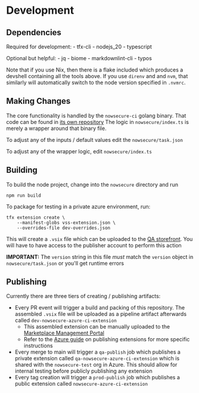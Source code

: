 # Development

## Dependencies

Required for development:
    - tfx-cli
    - nodejs_20
    - typescript

Optional but helpful:
    - jq
    - biome
    - markdownlint-cli
    - typos

Note that if you use Nix, then there is a flake included which produces a devshell containing all the tools above.
If you use `direnv` and and `nvm`, that similarly will automatically switch to the node version specified in `.nvmrc`.

## Making Changes

The core functionality is handled by the `nowsecure-ci` golang binary. That code can be found in [its own repository](https://github.com/nowsecure/nowsecure-ci)
The logic in `nowsecure/index.ts` is merely a wrapper around that binary file.

To adjust any of the inputs / default values edit the `nowsecure/task.json`

To adjust any of the wrapper logic, edit `nowsecure/index.ts`

## Building

To build the node project, change into the `nowsecure` directory and run

```shell
npm run build
```

To package for testing in a private azure environment, run:

``` shell
tfx extension create \
    --manifest-globs vss-extension.json \
    --overrides-file dev-overrides.json
```

This will create a `.vsix` file which can be uploaded to the [QA storefront](https://marketplace.visualstudio.com/manage/publishers/qa-nowsecure).
You will have to have access to the publisher account to perform this action

**IMPORTANT:** The `version` string in this file _must_ match the `version` object in `nowsecure/task.json` or you'll get runtime errors

## Publishing

Currently there are three tiers of creating / publishing artifacts:

- Every PR event will trigger a build and packing of this repository.
The assembled `.vsix` file will be uploaded as a pipeline artifact afterwards called `dev-nowsecure-azure-ci-extension`
  - This assembled extension can be manually uploaded to the [Marketplace Management Portal](https://aka.ms/vsmarketplace-manage)
  - Refer to the
  [Azure guide](https://learn.microsoft.com/en-us/azure/devops/extend/publish/overview?toc=%2Fazure%2Fdevops%2Fmarketplace-extensibility%2Ftoc.json&view=azure-devops)
  on publishing extensions for more specific instructions
- Every merge to main will trigger a `qa-publish` job which publishes a private extension called `qa-nowsecure-azure-ci-extension` which is shared with the `nowsecure-test` org in Azure.
This should allow for internal testing before publicly publishing any extension
- Every tag creation will trigger a `prod-publish` job which publishes a public extension called `nowsecure-azure-ci-extension`
